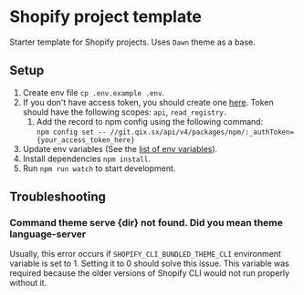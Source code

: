 # Shopify project template

Starter template for Shopify projects. Uses `Dawn` theme as a base.

## Setup

1. Create env file `cp .env.example .env`.
2. If you don't have access token, you should create one [here](https://git.qix.sx/-/profile/personal_access_tokens?name=Unilime+Read+Registry&scopes=api,read_registry). Token should have the following scopes: `api`, `read_registry.`
    1. Add the record to npm config using the following command: \
`npm config set -- //git.qix.sx/api/v4/packages/npm/:_authToken={your_access_token_here}`
3. Update env variables (See the [list of env variables](https://git.qix.sx/unilime/shopify/dev/shopify-theme-dev#env-variables)).
4. Install dependencies `npm install`.
5. Run `npm run watch` to start development.

## Troubleshooting

### **Command theme serve {dir} not found. Did you mean theme language-server**

Usually, this error occurs if `SHOPIFY_CLI_BUNDLED_THEME_CLI` environment variable is set to 1. Setting it to 0 should solve this issue. This variable was required because the older versions of Shopify CLI would not run properly without it.
